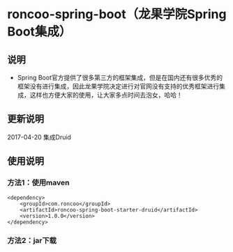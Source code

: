 # roncoo-spring-boot（龙果学院Spring Boot集成）

## 说明
* Spring Boot官方提供了很多第三方的框架集成，但是在国内还有很多优秀的框架没有进行集成，因此龙果学院决定进行对官网没有支持的优秀框架进行集成，这样也方便大家的使用，让大家多点时间去泡女，哈哈！

## 更新说明
2017-04-20 集成Druid

## 使用说明
### 方法1：使用maven
```
<dependency>
    <groupId>com.roncoo</groupId>
    <artifactId>roncoo-spring-boot-starter-druid</artifactId>
    <version>1.0.0</version>
</dependency>
```
### 方法2：jar下载
